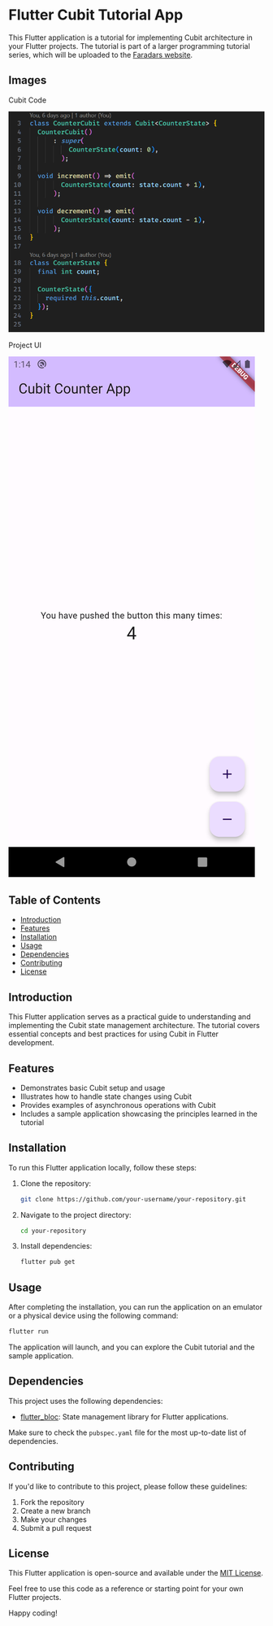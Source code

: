 # Flutter Cubit Tutorial App

This Flutter application is a tutorial for implementing Cubit architecture in your Flutter projects. The tutorial is part of a larger programming tutorial series, which will be uploaded to the [Faradars website](https://faradars.org).

## Images 

Cubit Code 
 
![Cubit Code Image](Cubit_Counter_App_Code.png)

Project UI

![Project UI Image](Cubit_Counter_App_UI.png)

## Table of Contents

- [Introduction](#introduction)
- [Features](#features)
- [Installation](#installation)
- [Usage](#usage)
- [Dependencies](#dependencies)
- [Contributing](#contributing)
- [License](#license)

## Introduction

This Flutter application serves as a practical guide to understanding and implementing the Cubit state management architecture. The tutorial covers essential concepts and best practices for using Cubit in Flutter development.

## Features

- Demonstrates basic Cubit setup and usage
- Illustrates how to handle state changes using Cubit
- Provides examples of asynchronous operations with Cubit
- Includes a sample application showcasing the principles learned in the tutorial

## Installation

To run this Flutter application locally, follow these steps:

1. Clone the repository:

   ```bash
   git clone https://github.com/your-username/your-repository.git
   ```

2. Navigate to the project directory:

   ```bash
   cd your-repository
   ```

3. Install dependencies:

   ```bash
   flutter pub get
   ```

## Usage

After completing the installation, you can run the application on an emulator or a physical device using the following command:

```bash
flutter run
```

The application will launch, and you can explore the Cubit tutorial and the sample application.

## Dependencies

This project uses the following dependencies:

- [flutter_bloc](https://pub.dev/packages/flutter_bloc): State management library for Flutter applications.

Make sure to check the `pubspec.yaml` file for the most up-to-date list of dependencies.

## Contributing

If you'd like to contribute to this project, please follow these guidelines:

1. Fork the repository
2. Create a new branch
3. Make your changes
4. Submit a pull request

## License

This Flutter application is open-source and available under the [MIT License](LICENSE).

Feel free to use this code as a reference or starting point for your own Flutter projects.

Happy coding!
